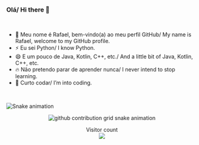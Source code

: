 ### Olá/ Hi there 👋

<br/>

- 🌱 Meu nome é Rafael, bem-vindo(a) ao meu perfil GitHub/ My name is Rafael, welcome to my GitHub profile. 
- ⚡ Eu sei Python/ I know Python.
- 😄 E um pouco de Java, Kotlin, C++, etc./ And a little bit of Java, Kotlin, C++, etc.
- 🔥 Não pretendo parar de aprender nunca/ I never intend to stop learning.
- 💖 Curto codar/ I’m into coding.

<br/>

![Snake animation](https://github.com/RafaelRiS)

<div align="center">
    <picture align="center">
      <source media="(prefers-color-scheme: dark)" srcset="https://raw.githubusercontent.com/RafaelRiS/rafaelris/master/assets/github-contribution-grid-snake.svg">
      <source media="(prefers-color-scheme: light)" srcset="https://raw.githubusercontent.com/RafaelRiS/rafaelris/master/assets/github-contribution-grid-snake.svg">
      <img alt="github contribution grid snake animation" src="https://raw.githubusercontent.com/RafaelRiS/rafaelris/master/assets/github-contribution-grid-snake.svg">
    </picture>
</div>


<p align="center"> 
  <div align="center">Visitor count</div>
  <div align="center">
    <img src="https://profile-counter.glitch.me/RafaelRiS/count.svg"/>
  </div> 
</p>
